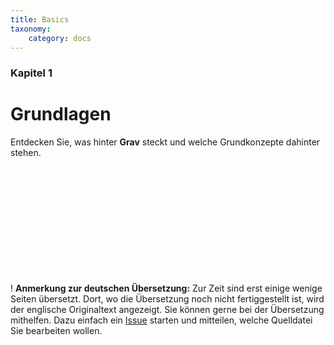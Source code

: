 ```yaml
---
title: Basics
taxonomy:
    category: docs
---
```


### Kapitel 1

# Grundlagen

Entdecken Sie, was hinter **Grav** steckt und welche Grundkonzepte dahinter stehen.

 <p>&nbsp;</p>

 <p>&nbsp;</p>

 <p>&nbsp;</p>

 <p>&nbsp;</p>

 <p>&nbsp;</p>

 <p>&nbsp;</p>

! **Anmerkung zur deutschen Übersetzung:**
Zur Zeit sind erst einige wenige Seiten übersetzt.
Dort, wo die Übersetzung noch nicht fertiggestellt ist, wird der englische Originaltext angezeigt.
Sie können gerne bei der Übersetzung mithelfen.
Dazu einfach ein [Issue](https://github.com/max123kl/grav-learn-DE/issues) starten und mitteilen, welche Quelldatei Sie bearbeiten wollen.
